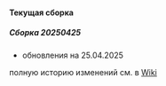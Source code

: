 #### Текущая сборка
##### Сборка 20250425
* обновления на 25.04.2025
 
полную историю изменений см. в [Wiki](https://github.com/magos-linux/magos-linux/wiki/История)
